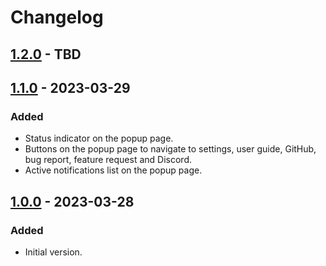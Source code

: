 # Changelog

## [1.2.0] - TBD

## [1.1.0] - 2023-03-29

### Added

- Status indicator on the popup page.
- Buttons on the popup page to navigate to settings, user guide, GitHub, bug report, feature request and Discord.
- Active notifications list on the popup page.

## [1.0.0] - 2023-03-28

### Added

- Initial version.

[1.2.0]: https://github.com/ClockStorm/clockstorm/compare/1.1.0...main
[1.1.0]: https://github.com/ClockStorm/clockstorm/compare/1.0.0...1.1.0
[1.0.0]: https://github.com/ClockStorm/clockstorm/tree/1.0.0
